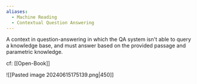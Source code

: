 ```yaml
---
aliases:
  - Machine Reading
  - Contextual Question Answering
---
```

A context in question-answering in which the QA system isn't able to query a knowledge base, and must answer based on the provided passage and parametric knowledge.

cf: [[Open-Book]]

![[Pasted image 20240615175139.png|450]]